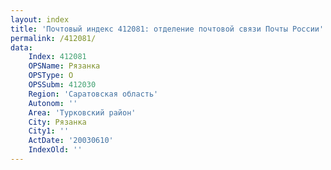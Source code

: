 ```yaml
---
layout: index
title: 'Почтовый индекс 412081: отделение почтовой связи Почты России'
permalink: /412081/
data:
    Index: 412081
    OPSName: Рязанка
    OPSType: О
    OPSSubm: 412030
    Region: 'Саратовская область'
    Autonom: ''
    Area: 'Турковский район'
    City: Рязанка
    City1: ''
    ActDate: '20030610'
    IndexOld: ''
---
```

